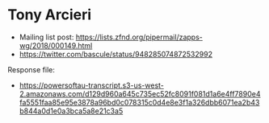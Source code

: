 # Tony Arcieri

* Mailing list post: <https://lists.zfnd.org/pipermail/zapps-wg/2018/000149.html>
* https://twitter.com/bascule/status/948285074872532992

Response file:

* https://powersoftau-transcript.s3-us-west-2.amazonaws.com/d129d960a645c735ec52fc8091f081d1a6e4ff7890e4fa5551faa85e95e3878a96bd0c078315c0d4e8e3f1a326dbb6071ea2b43b844a0d1e0a3bca5a8e21c3a5
